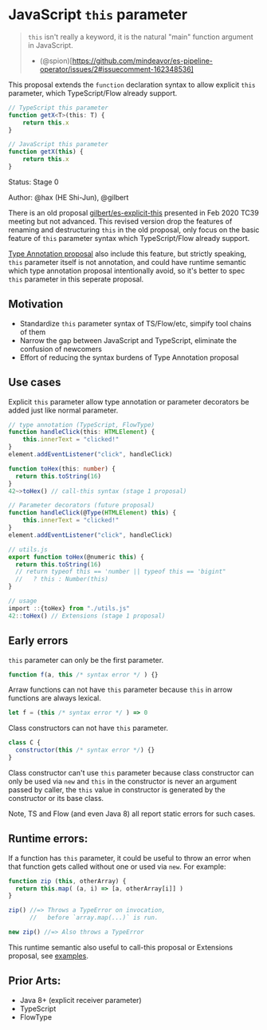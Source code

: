 # JavaScript `this` parameter

> `this` isn't really a keyword, it is the natural "main" function argument in JavaScript.
> - (@spion)[https://github.com/mindeavor/es-pipeline-operator/issues/2#issuecomment-162348536]

This proposal extends the `function` declaration syntax to allow explicit `this` parameter, which TypeScript/Flow already support.

```ts
// TypeScript this parameter
function getX<T>(this: T) {
	return this.x
}
```

```js
// JavaScript this parameter
function getX(this) {
	return this.x
}
```

Status: Stage 0

Author: @hax (HE Shi-Jun), @gilbert

There is an old proposal [gilbert/es-explicit-this](https://github.com/gilbert/es-explicit-this) presented in Feb 2020 TC39 meeting but not advanced. This revised version drop the features of renaming and destructuring `this` in the old proposal, only focus on the basic feature of `this` parameter syntax which TypeScript/Flow already support.

[Type Annotation proposal](https://github.com/tc39/proposal-type-annotations/blob/a4315be8a311980ca525dc539585b10b7478a63e/README.md#this-parameters) also include this feature, but strictly speaking, `this` parameter itself is not annotation, and could have runtime semantic which type annotation proposal intentionally avoid, so it's better to spec `this` parameter in this seperate proposal. 

## Motivation

- Standardize `this` parameter syntax of TS/Flow/etc, simpify tool chains of them
- Narrow the gap between JavaScript and TypeScript, eliminate the confusion of newcomers
- Effort of reducing the syntax burdens of Type Annotation proposal

## Use cases

Explicit `this` parameter allow type annotation or parameter decorators be added just like normal parameter.

```ts
// type annotation (TypeScript, FlowType)
function handleClick(this: HTMLElement) {
	this.innerText = "clicked!"
}
element.addEventListener("click", handleClick)
```

```ts
function toHex(this: number) {
  return this.toString(16)
}
42~>toHex() // call-this syntax (stage 1 proposal)
```

```ts
// Parameter decorators (future proposal)
function handleClick(@Type(HTMLElement) this) {
	this.innerText = "clicked!"
}
element.addEventListener("click", handleClick)
```

```ts
// utils.js
export function toHex(@numeric this) {
  return this.toString(16) 
  // return typeof this == 'number || typeof this == 'bigint"
  //   ? this : Number(this)
}

// usage
import ::{toHex} from "./utils.js"
42::toHex() // Extensions (stage 1 proposal)
```

## Early errors

`this` parameter can only be the first parameter.
```js
function f(a, this /* syntax error */ ) {}
```

Arraw functions can not have `this` parameter because `this` in arrow functions are always lexical.
```js
let f = (this /* syntax error */ ) => 0
```
Class constructors can not have `this` parameter.
```js
class C {
  constructor(this /* syntax error */) {}
}
```

Class constructor can't use `this` parameter because class constructor can only be used via `new` and `this` in the constructor is never an argument passed by caller, the `this` value in constructor is generated by the constructor or its base class.

Note, TS and Flow (and even Java 8) all report static errors for such cases.

## Runtime errors:

If a function has `this` parameter, it could be useful to throw an error when that function gets called without one or used via `new`. For example:

```js
function zip (this, otherArray) {
  return this.map( (a, i) => [a, otherArray[i]] )
}

zip() //=> Throws a TypeError on invocation,
      //   before `array.map(...)` is run.

new zip() //=> Also throws a TypeError
```

This runtime semantic also useful to call-this proposal or Extensions proposal, see [examples](invoke-as-method.md).

## Prior Arts:
- Java 8+ (explicit receiver parameter)
- TypeScript
- FlowType

##
